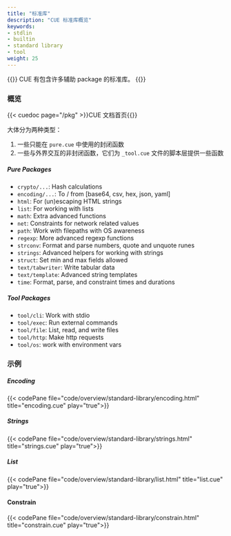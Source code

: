 ```yaml
---
title: "标准库"
description: "CUE 标准库概览"
keywords:
- stdlin
- builtin
- standard library
- tool
weight: 25
---
```


{{<lead>}}
CUE 有包含许多辅助 package 的标准库。
{{</lead>}}


### 概览


{{< cuedoc page="/pkg" >}}CUE 文档首页{{</cuedoc>}}



大体分为两种类型：

1. 一些只能在 `pure.cue` 中使用的封闭函数
2. 一些与外界交互的非封闭函数，它们为 `_tool.cue` 文件的脚本层提供一些函数

##### Pure Packages

- `crypto/...`: Hash calculations
- `encoding/...`: To / from [base64, csv, hex, json, yaml]
- `html`: For (un)escaping HTML strings
- `list`: For working with lists
- `math`: Extra advanced functions
- `net`: Constraints for network related values
- `path`: Work with filepaths with OS awareness
- `regexp`: More advanced regexp functions
- `strconv`: Format and parse numbers, quote and unquote runes
- `strings`: Advanced helpers for working with strings
- `struct`: Set min and max fields allowed
- `text/tabwriter`: Write tabular data
- `text/template`: Advanced string templates
- `time`: Format, parse, and constraint times and durations

##### Tool Packages

- `tool/cli`: Work with stdio
- `tool/exec`: Run external commands
- `tool/file`: List, read, and write files
- `tool/http`: Make http requests
- `tool/os`: work with environment vars


### 示例

##### Encoding

{{< codePane file="code/overview/standard-library/encoding.html" title="encoding.cue" play="true">}}

##### Strings

{{< codePane file="code/overview/standard-library/strings.html" title="strings.cue" play="true">}}

##### List

{{< codePane file="code/overview/standard-library/list.html" title="list.cue" play="true">}}

#### Constrain

{{< codePane file="code/overview/standard-library/constrain.html" title="constrain.cue" play="true">}}

